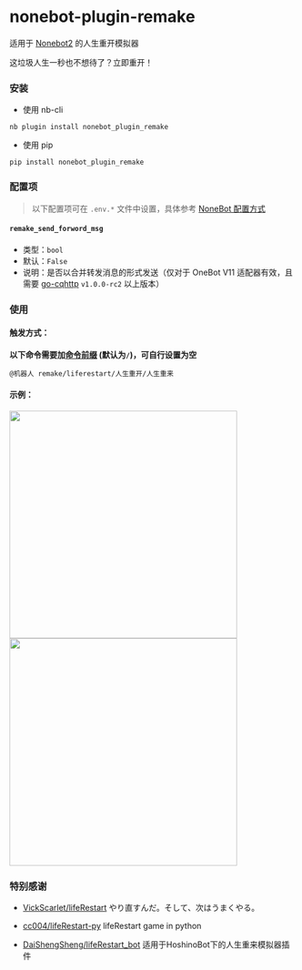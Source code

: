 # nonebot-plugin-remake

适用于 [Nonebot2](https://github.com/nonebot/nonebot2) 的人生重开模拟器

这垃圾人生一秒也不想待了？立即重开！


### 安装

- 使用 nb-cli

```
nb plugin install nonebot_plugin_remake
```

- 使用 pip

```
pip install nonebot_plugin_remake
```


### 配置项

> 以下配置项可在 `.env.*` 文件中设置，具体参考 [NoneBot 配置方式](https://v2.nonebot.dev/docs/tutorial/configuration#%E9%85%8D%E7%BD%AE%E6%96%B9%E5%BC%8F)

#### `remake_send_forword_msg`
 - 类型：`bool`
 - 默认：`False`
 - 说明：是否以合并转发消息的形式发送（仅对于 OneBot V11 适配器有效，且需要 [go-cqhttp](https://github.com/Mrs4s/go-cqhttp) `v1.0.0-rc2` 以上版本）


### 使用

#### 触发方式：

**以下命令需要加[命令前缀](https://v2.nonebot.dev/docs/api/config#Config-command_start) (默认为`/`)，可自行设置为空**

```
@机器人 remake/liferestart/人生重开/人生重来
```


#### 示例：

<div align="left">
  <img src="https://s2.loli.net/2023/08/02/25YjUFKwvnWisNr.jpg" width="400" />
  <img src="https://s2.loli.net/2023/08/02/b4L7WvnAyHeYUPZ.jpg" width="400" />
</div>


### 特别感谢

- [VickScarlet/lifeRestart](https://github.com/VickScarlet/lifeRestart) やり直すんだ。そして、次はうまくやる。

- [cc004/lifeRestart-py](https://github.com/cc004/lifeRestart-py) lifeRestart game in python

- [DaiShengSheng/lifeRestart_bot](https://github.com/DaiShengSheng/lifeRestart_bot) 适用于HoshinoBot下的人生重来模拟器插件
